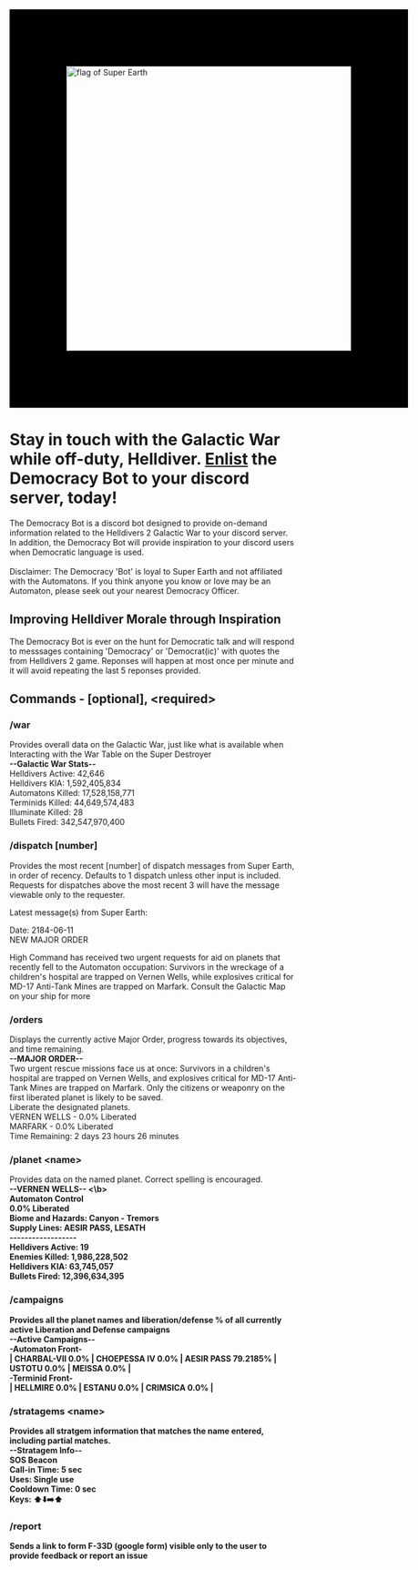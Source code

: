 <img src="https://preview.redd.it/super-earth-flag-v0-xfv7g659nazc1.png?width=1080&crop=smart&auto=webp&s=ac12e46d423022b35a2e9447a57e8f68acbaffbb" alt="flag of Super Earth" width="500" style="border:100px solid black"/>

# Stay in touch with the Galactic War while off-duty, Helldiver. [Enlist](https://discord.com/oauth2/authorize?client_id=1244326476942409911) the Democracy Bot to your discord server, today!

The Democracy Bot is a discord bot designed to provide on-demand information related to the Helldivers 2 Galactic War to your discord server. In addition, the Democracy Bot will provide inspiration to your discord users when Democratic language is used.<br/><br/>
Disclaimer: The Democracy 'Bot' is loyal to Super Earth and not affiliated with the Automatons. If you think anyone you know or love may be an Automaton, please seek out your nearest Democracy Officer.
<br/>
## Improving Helldiver Morale through Inspiration
The Democracy Bot is ever on the hunt for Democratic talk and will respond to messsages containing 'Democracy' or 'Democrat(ic)' with quotes the from Helldivers 2 game. Reponses will happen at most once per minute and it will avoid repeating the last 5 reponses provided.

## Commands - [optional], \<required\>
### /war
Provides overall data on the Galactic War, just like what is available when Interacting with the War Table on the Super Destroyer<br/>
<b>--Galactic War Stats--</b><br/>
Helldivers Active: 42,646<br/>
Helldivers KIA: 1,592,405,834<br/>
Automatons Killed: 17,528,158,771<br/>
Terminids Killed: 44,649,574,483<br/>
Illuminate Killed: 28<br/>
Bullets Fired: 342,547,970,400

### /dispatch [number]
Provides the most recent [number] of dispatch messages from Super Earth, in order of recency. Defaults to 1 dispatch unless other input is included. Requests for dispatches above the most recent 3 will have the message viewable only to the requester. <br/>

Latest message(s) from Super Earth:<br/>

Date: 2184-06-11<br/>
NEW MAJOR ORDER<br/>

High Command has received two urgent requests for aid on planets that recently fell to the Automaton occupation: Survivors in the wreckage of a children's hospital are trapped on Vernen Wells, while explosives critical for MD-17 Anti-Tank Mines are trapped on Marfark. Consult the Galactic Map on your ship for more

### /orders
Displays the currently active Major Order, progress towards its objectives, and time remaining.<br/>
<b>--MAJOR ORDER--</b><br/>
Two urgent rescue missions face us at once: Survivors in a children's hospital are trapped on Vernen Wells, and explosives critical for MD-17 Anti-Tank Mines are trapped on Marfark. Only the citizens or weaponry on the first liberated planet is likely to be saved.<br/>
Liberate the designated planets.<br/>
VERNEN WELLS - 0.0% Liberated<br/>
MARFARK - 0.0% Liberated<br/>
Time Remaining: 2 days 23 hours 26 minutes

### /planet \<name\>
Provides data on the named planet. Correct spelling is encouraged.<br/>
<b>--VERNEN WELLS-- <\b><br/>
Automaton Control<br/>
0.0% Liberated<br/>
Biome and Hazards: Canyon - Tremors<br/>
Supply Lines: AESIR PASS, LESATH<br/>
------------------<br/>
Helldivers Active: 19<br/>
Enemies Killed: 1,986,228,502<br/>
Helldivers KIA: 63,745,057<br/>
Bullets Fired: 12,396,634,395

### /campaigns
Provides all the planet names and liberation/defense % of all currently active Liberation and Defense campaigns <br/>
<b>--Active Campaigns--</b><br/>
-Automaton Front-<br/>
| CHARBAL-VII 0.0% | CHOEPESSA IV 0.0% | AESIR PASS 79.2185% | USTOTU 0.0% | MEISSA 0.0% |<br/>
-Terminid Front-<br/>
| HELLMIRE 0.0% | ESTANU 0.0% | CRIMSICA 0.0% |

### /stratagems \<name\>
Provides all stratgem information that matches the name entered, including partial matches.<br/>
<b>--Stratagem Info--</b><br/>
SOS Beacon<br/>
Call-in Time: 5 sec<br/>
Uses: Single use<br/>
Cooldown Time: 0 sec<br/>
Keys: :arrow_up::arrow_down::arrow_right::arrow_up:

### /report
Sends a link to form F-33D (google form) visible only to the user to provide feedback or report an issue
